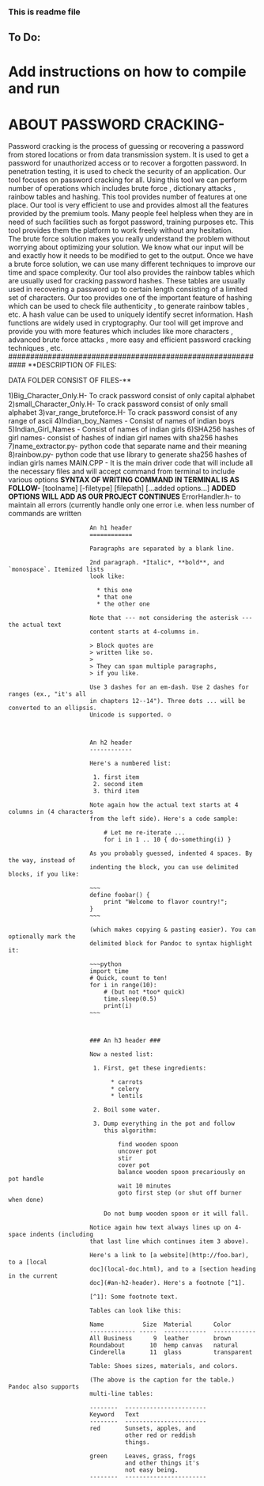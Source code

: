 ### This is readme file

## To Do:

# Add instructions on how to compile and run
# ABOUT PASSWORD CRACKING-
Password cracking is the process of guessing or recovering a password from stored locations or from data transmission system.
It is used to get a password for unauthorized access or to recover a forgotten password. In penetration testing, it is used to check the security of an application.
Our tool focuses on password cracking for all. Using this tool we can perform number of operations which includes brute force , dictionary attacks , rainbow tables and hashing. This tool provides number of features at one place.
Our tool is very efficient to use and provides almost all the features provided by the premium tools.
Many people feel helpless when they are in need of such facilities such as forgot password, training purposes etc.
This tool provides them the platform to work freely without any hesitation.  
The brute force solution makes you really understand the problem without worrying about optimizing your solution. We know what our input will be and exactly how it needs to be modified to get to the output. Once we have a brute force solution, we can use many different techniques to improve our time and space complexity.
Our tool also provides the rainbow tables which are usually used for cracking password hashes. These tables are usually used in recovering a password up to certain length consisting of a limited set of characters.
Our too provides one of the important feature of hashing which can be used to check file authenticity , to generate rainbow tables , etc. A hash value can be used to uniquely identify secret information. Hash functions are widely used in cryptography.
Our tool will get improve and provide you with more features which includes like more characters , advanced brute force attacks , more easy and efficient password cracking techniques , etc.
############################################################
**DESCRIPTION OF FILES:

DATA FOLDER CONSIST OF FILES-**

1)Big_Character_Only.H-   To crack password consist of only capital alphabet
2)small_Character_Only.H- To crack password consist of only small alphabet
3)var_range_bruteforce.H- To crack password consist of any range of ascii
4)Indian_boy_Names -      Consist of names of indian boys
5)Indian_Girl_Names -     Consist of names of indian girls
6)SHA256 hashes of girl names- consist of hashes of indian girl names with sha256 hashes
7)name_extractor.py-      python code that separate name and their meaning
8)rainbow.py-             python code that use library to generate sha256 hashes of indian girls names
MAIN.CPP -                It is the main driver code that will include all the necessary files and will accept
                          command from terminal to include various options
            **SYNTAX OF WRITING COMMAND IN TERMINAL IS AS FOLLOW-**
                            [toolname] [-filetype] [filepath] [...added options...]
                                      **ADDED OPTIONS WILL ADD AS OUR PROJECT CONTINUES**
ErrorHandler.h-            to maintain all errors (currently handle only one error i.e.
                           when less number of commands are written

                           An h1 header
                           ============

                           Paragraphs are separated by a blank line.

                           2nd paragraph. *Italic*, **bold**, and `monospace`. Itemized lists
                           look like:

                             * this one
                             * that one
                             * the other one

                           Note that --- not considering the asterisk --- the actual text
                           content starts at 4-columns in.

                           > Block quotes are
                           > written like so.
                           >
                           > They can span multiple paragraphs,
                           > if you like.

                           Use 3 dashes for an em-dash. Use 2 dashes for ranges (ex., "it's all
                           in chapters 12--14"). Three dots ... will be converted to an ellipsis.
                           Unicode is supported. ☺



                           An h2 header
                           ------------

                           Here's a numbered list:

                            1. first item
                            2. second item
                            3. third item

                           Note again how the actual text starts at 4 columns in (4 characters
                           from the left side). Here's a code sample:

                               # Let me re-iterate ...
                               for i in 1 .. 10 { do-something(i) }

                           As you probably guessed, indented 4 spaces. By the way, instead of
                           indenting the block, you can use delimited blocks, if you like:

                           ~~~
                           define foobar() {
                               print "Welcome to flavor country!";
                           }
                           ~~~

                           (which makes copying & pasting easier). You can optionally mark the
                           delimited block for Pandoc to syntax highlight it:

                           ~~~python
                           import time
                           # Quick, count to ten!
                           for i in range(10):
                               # (but not *too* quick)
                               time.sleep(0.5)
                               print(i)
                           ~~~



                           ### An h3 header ###

                           Now a nested list:

                            1. First, get these ingredients:

                                 * carrots
                                 * celery
                                 * lentils

                            2. Boil some water.

                            3. Dump everything in the pot and follow
                               this algorithm:

                                   find wooden spoon
                                   uncover pot
                                   stir
                                   cover pot
                                   balance wooden spoon precariously on pot handle
                                   wait 10 minutes
                                   goto first step (or shut off burner when done)

                               Do not bump wooden spoon or it will fall.

                           Notice again how text always lines up on 4-space indents (including
                           that last line which continues item 3 above).

                           Here's a link to [a website](http://foo.bar), to a [local
                           doc](local-doc.html), and to a [section heading in the current
                           doc](#an-h2-header). Here's a footnote [^1].

                           [^1]: Some footnote text.

                           Tables can look like this:

                           Name           Size  Material      Color
                           ------------- -----  ------------  ------------
                           All Business      9  leather       brown
                           Roundabout       10  hemp canvas   natural
                           Cinderella       11  glass         transparent

                           Table: Shoes sizes, materials, and colors.

                           (The above is the caption for the table.) Pandoc also supports
                           multi-line tables:

                           --------  -----------------------
                           Keyword   Text
                           --------  -----------------------
                           red       Sunsets, apples, and
                                     other red or reddish
                                     things.

                           green     Leaves, grass, frogs
                                     and other things it's
                                     not easy being.
                           --------  -----------------------                        
